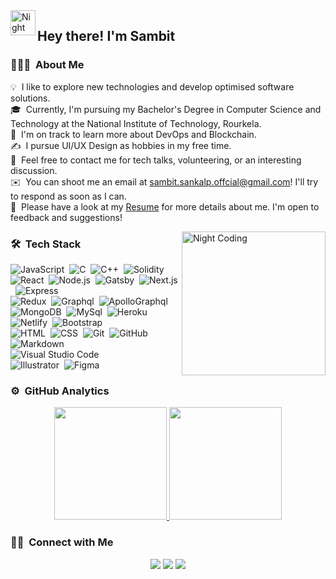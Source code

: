 <img alt="Night Coding" src="https://res.cloudinary.com/sambitsankalp/image/upload/v1656244146/personal/Hand_20Wave_trmbj2.gif" width='40' align="left" />
<h2>Hey there! I'm Sambit</h2>


<!-- ## 👋 &nbsp;Hey there! I'm Aditya -->

### 👨🏻‍💻 &nbsp;About Me

💡 &nbsp;I like to explore new technologies and develop optimised software solutions.\
🎓 &nbsp;Currently, I'm pursuing my Bachelor's Degree in Computer Science and Technology at the National Institute of Technology, Rourkela.\
🌱 &nbsp;I'm on track to learn more about DevOps and Blockchain.\
✍️ &nbsp;I pursue UI/UX Design as hobbies in my free time.\
💬 &nbsp;Feel free to contact me for tech talks, volunteering, or an interesting discussion.\
✉️ &nbsp;You can shoot me an email at sambit.sankalp.offcial@gmail.com! I'll try to respond as soon as I can.\
📄 &nbsp;Please have a look at my [Resume](https://drive.google.com/file/d/1sRoztaIu5t-czTvY-OAIo1fgiHrQVKK-/view) for more details about me. I'm open to feedback and suggestions!

<img alt="Night Coding" src="https://media.giphy.com/media/h408T6Y5GfmXBKW62l/giphy.gif" align="right" height='230px'/>

### 🛠 &nbsp;Tech Stack

![JavaScript](https://img.shields.io/badge/-JavaScript-05122A?style=flat&logo=javascript)&nbsp;
![C](https://img.shields.io/badge/-C-05122A?style=flat&logo=C&logoColor=A8B9CC)&nbsp;
![C++](https://img.shields.io/badge/-C++-05122A?style=flat&logo=C%2B%2B&logoColor=00599C)&nbsp;
![Solidity](https://img.shields.io/badge/-Solidity-05122A?style=flat&logo=solidity&logoColor=092E20)\
![React](https://img.shields.io/badge/-React-05122A?style=flat&logo=react)&nbsp;
![Node.js](https://img.shields.io/badge/-Node.js-05122A?style=flat&logo=node.js)&nbsp;
![Gatsby](https://img.shields.io/badge/-gatsby-05122A?style=flat&logo=gatsby)&nbsp;
![Next.js](https://img.shields.io/badge/-Next.js-05122A?style=flat&logo=nextdotjs)&nbsp;
![Express](https://img.shields.io/badge/-Express-05122A?style=flat&logo=express)\
![Redux](https://img.shields.io/badge/-Redux-05122A?style=flat&logo=redux)&nbsp;
![Graphql](https://img.shields.io/badge/-Graphql-05122A?style=flat&logo=graphql)&nbsp;
![ApolloGraphql](https://img.shields.io/badge/-Apollo-05122A?style=flat&logo=apollographql)&nbsp;\
![MongoDB](https://img.shields.io/badge/-MongoDB-05122A?style=flat&logo=mongodb)&nbsp;
![MySql](https://img.shields.io/badge/-MySql-05122A?style=flat&logo=mysql)&nbsp;
![Heroku](https://img.shields.io/badge/-Heroku-05122A?style=flat&logo=heroku)&nbsp;
![Netlify](https://img.shields.io/badge/-Netlify-05122A?style=flat&logo=netlify)&nbsp;
![Bootstrap](https://img.shields.io/badge/-Bootstrap-05122A?style=flat&logo=bootstrap&logoColor=563D7C)\
![HTML](https://img.shields.io/badge/-HTML-05122A?style=flat&logo=HTML5)&nbsp;
![CSS](https://img.shields.io/badge/-CSS-05122A?style=flat&logo=CSS3&logoColor=1572B6)&nbsp;
![Git](https://img.shields.io/badge/-Git-05122A?style=flat&logo=git)&nbsp;
![GitHub](https://img.shields.io/badge/-GitHub-05122A?style=flat&logo=github)&nbsp;
![Markdown](https://img.shields.io/badge/-Markdown-05122A?style=flat&logo=markdown)\
![Visual Studio Code](https://img.shields.io/badge/-Visual%20Studio%20Code-05122A?style=flat&logo=visual-studio-code&logoColor=007ACC)&nbsp;\
![Illustrator](https://img.shields.io/badge/-Illustrator-05122A?style=flat&logo=adobe-illustrator)&nbsp;
![Figma](https://img.shields.io/badge/-Figma-05122A?style=flat&logo=figma)&nbsp;

### ⚙️ &nbsp;GitHub Analytics

<p align="center">
<a href="https://github.com/sambit-sankalp">
  <img height="180em" src="https://github-readme-stats-eight-theta.vercel.app/api?username=sambit-sankalp&show_icons=true&theme=algolia&include_all_commits=true&count_private=true"/>
  <img height="180em" src="https://github-readme-stats-eight-theta.vercel.app/api/top-langs/?username=sambit-sankalp&layout=compact&langs_count=8&theme=algolia"/>
</a>
</p>

### 🤝🏻 &nbsp;Connect with Me

<p align="center">
<!-- <a href="https://www.sambitsankalp.tech"><img src="https://img.shields.io/badge/-sambitsankalp.tech-3423A6?style=flat&logo=Google-Chrome&logoColor=white"/></a> -->
<a href="https://www.linkedin.com/in/sambit-sankalp/"><img src="https://img.shields.io/badge/-Sambit%20Sankalp-0077B5?style=flat&logo=Linkedin&logoColor=white"/></a>
<a href="mailto:sambit.sankalp.offcial@gmail.com"><img src="https://img.shields.io/badge/- sambit.sankalp.offcial@gmail.com-D14836?style=flat&logo=Gmail&logoColor=white"/></a>
<a href="https://www.instagram.com/sambit_sankalp/"><img src="https://img.shields.io/badge/-@sambit_sankalp_-E4405F?style=flat&logo=Instagram&logoColor=white"/></a>
</p>
